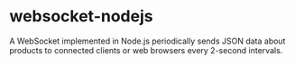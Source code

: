 # websocket-nodejs
A WebSocket implemented in Node.js periodically sends JSON data about products to connected clients or web browsers every 2-second intervals.
